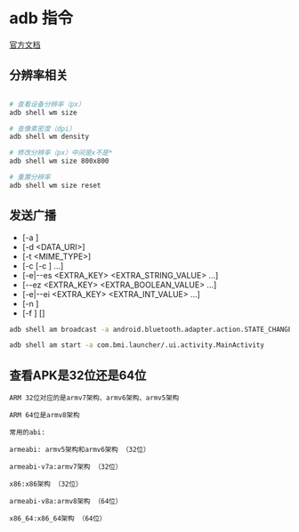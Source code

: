 # adb 指令

[官方文档](https://developer.android.google.cn/studio/command-line/adb?hl=zh_cn#shellcommands)

## 分辨率相关

```bash

# 查看设备分辨率（px）
adb shell wm size

# 查像素密度（dpi）
adb shell wm density

# 修改分辨率（px）中间是x不是*
adb shell wm size 800x800

# 重置分辨率
adb shell wm size reset

```

## 发送广播
- [-a <ACTION>]
- [-d <DATA_URI>]
- [-t <MIME_TYPE>] 
- [-c <CATEGORY> [-c <CATEGORY>] ...] 
- [-e|--es <EXTRA_KEY> <EXTRA_STRING_VALUE> ...] 
- [--ez <EXTRA_KEY> <EXTRA_BOOLEAN_VALUE> ...] 
- [-e|--ei <EXTRA_KEY> <EXTRA_INT_VALUE> ...] 
- [-n <COMPONENT>]
- [-f <FLAGS>] [<URI>]

```bash
adb shell am broadcast -a android.bluetooth.adapter.action.STATE_CHANGED --ei android.bluetooth.adapter.extra.STATE 3

adb shell am start -a com.bmi.launcher/.ui.activity.MainActivity

```

## 查看APK是32位还是64位

```
ARM 32位对应的是armv7架构、armv6架构、armv5架构

ARM 64位是armv8架构

常用的abi:

armeabi: armv5架构和armv6架构 （32位）

armeabi-v7a:armv7架构 （32位）

x86:x86架构 （32位）

armeabi-v8a:armv8架构 （64位）

x86_64:x86_64架构 （64位）
```